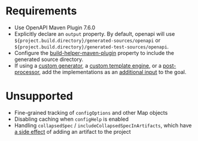 # Requirements

- Use OpenAPI Maven Plugin 7.6.0
- Explicitly declare an `output` property. By default, openapi will use `${project.build.directory}/generated-sources/openapi` or `${project.build.directory}/generated-test-sources/openapi`.
- Configure the  [build-helper-maven-plugin](https://www.mojohaus.org/build-helper-maven-plugin/usage.html) property to include the generated source directory.
- If using a [custom generator](https://github.com/OpenAPITools/openapi-generator/tree/master/modules/openapi-generator-maven-plugin#custom-generator), a [custom template engine](https://openapi-generator.tech/docs/templating/#custom-engines), or a [post-processor](https://openapi-generator.tech/docs/file-post-processing/), add the implementations as an [additional input](https://docs.gradle.com/develocity/maven-extension/current/#declaring_additional_inputs) to the goal.

# Unsupported

- Fine-grained tracking of `configOptions` and other Map objects
- Disabling caching when `configHelp` is enabled
- Handling `collapsedSpec` / `includeCollapsedSpecInArtifacts`, which have [a side effect](https://github.com/OpenAPITools/openapi-generator/blob/v7.6.0/modules/openapi-generator-maven-plugin/src/main/java/org/openapitools/codegen/plugin/CodeGenMojo.java#L585) of adding an artifact to the project

